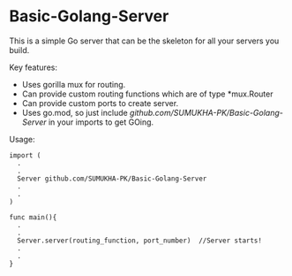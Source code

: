 # Basic-Golang-Server


This is a simple Go server that can be the skeleton for all your servers you build.

Key features:
* Uses gorilla mux for routing. 
* Can provide custom routing functions which are of type \*mux.Router
* Can provide custom ports to create server.
* Uses go.mod, so just include *github.com/SUMUKHA-PK/Basic-Golang-Server* in your imports to get GOing.

Usage:

```
import (
  .
  .
  Server github.com/SUMUKHA-PK/Basic-Golang-Server
  .
  .
)

func main(){
  .
  .
  Server.server(routing_function, port_number)  //Server starts!
  .
  .
}
```
